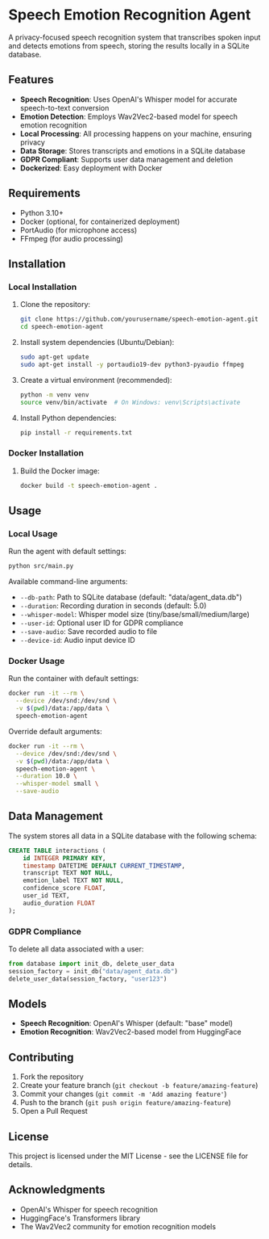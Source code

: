 # Speech Emotion Recognition Agent

A privacy-focused speech recognition system that transcribes spoken input and detects emotions from speech, storing the results locally in a SQLite database.

## Features

- **Speech Recognition**: Uses OpenAI's Whisper model for accurate speech-to-text conversion
- **Emotion Detection**: Employs Wav2Vec2-based model for speech emotion recognition
- **Local Processing**: All processing happens on your machine, ensuring privacy
- **Data Storage**: Stores transcripts and emotions in a SQLite database
- **GDPR Compliant**: Supports user data management and deletion
- **Dockerized**: Easy deployment with Docker

## Requirements

- Python 3.10+
- Docker (optional, for containerized deployment)
- PortAudio (for microphone access)
- FFmpeg (for audio processing)

## Installation

### Local Installation

1. Clone the repository:
   ```bash
   git clone https://github.com/yourusername/speech-emotion-agent.git
   cd speech-emotion-agent
   ```

2. Install system dependencies (Ubuntu/Debian):
   ```bash
   sudo apt-get update
   sudo apt-get install -y portaudio19-dev python3-pyaudio ffmpeg
   ```

3. Create a virtual environment (recommended):
   ```bash
   python -m venv venv
   source venv/bin/activate  # On Windows: venv\Scripts\activate
   ```

4. Install Python dependencies:
   ```bash
   pip install -r requirements.txt
   ```

### Docker Installation

1. Build the Docker image:
   ```bash
   docker build -t speech-emotion-agent .
   ```

## Usage

### Local Usage

Run the agent with default settings:
```bash
python src/main.py
```

Available command-line arguments:
- `--db-path`: Path to SQLite database (default: "data/agent_data.db")
- `--duration`: Recording duration in seconds (default: 5.0)
- `--whisper-model`: Whisper model size (tiny/base/small/medium/large)
- `--user-id`: Optional user ID for GDPR compliance
- `--save-audio`: Save recorded audio to file
- `--device-id`: Audio input device ID

### Docker Usage

Run the container with default settings:
```bash
docker run -it --rm \
  --device /dev/snd:/dev/snd \
  -v $(pwd)/data:/app/data \
  speech-emotion-agent
```

Override default arguments:
```bash
docker run -it --rm \
  --device /dev/snd:/dev/snd \
  -v $(pwd)/data:/app/data \
  speech-emotion-agent \
  --duration 10.0 \
  --whisper-model small \
  --save-audio
```

## Data Management

The system stores all data in a SQLite database with the following schema:

```sql
CREATE TABLE interactions (
    id INTEGER PRIMARY KEY,
    timestamp DATETIME DEFAULT CURRENT_TIMESTAMP,
    transcript TEXT NOT NULL,
    emotion_label TEXT NOT NULL,
    confidence_score FLOAT,
    user_id TEXT,
    audio_duration FLOAT
);
```

### GDPR Compliance

To delete all data associated with a user:
```python
from database import init_db, delete_user_data
session_factory = init_db("data/agent_data.db")
delete_user_data(session_factory, "user123")
```

## Models

- **Speech Recognition**: OpenAI's Whisper (default: "base" model)
- **Emotion Recognition**: Wav2Vec2-based model from HuggingFace

## Contributing

1. Fork the repository
2. Create your feature branch (`git checkout -b feature/amazing-feature`)
3. Commit your changes (`git commit -m 'Add amazing feature'`)
4. Push to the branch (`git push origin feature/amazing-feature`)
5. Open a Pull Request

## License

This project is licensed under the MIT License - see the LICENSE file for details.

## Acknowledgments

- OpenAI's Whisper for speech recognition
- HuggingFace's Transformers library
- The Wav2Vec2 community for emotion recognition models 